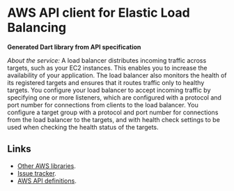 # AWS API client for Elastic Load Balancing

**Generated Dart library from API specification**

*About the service:*
A load balancer distributes incoming traffic across targets, such as your
EC2 instances. This enables you to increase the availability of your
application. The load balancer also monitors the health of its registered
targets and ensures that it routes traffic only to healthy targets. You
configure your load balancer to accept incoming traffic by specifying one or
more listeners, which are configured with a protocol and port number for
connections from clients to the load balancer. You configure a target group
with a protocol and port number for connections from the load balancer to
the targets, and with health check settings to be used when checking the
health status of the targets.

## Links

- [Other AWS libraries](https://github.com/agilord/aws_client/tree/master/generated).
- [Issue tracker](https://github.com/agilord/aws_client/issues).
- [AWS API definitions](https://github.com/aws/aws-sdk-js/tree/master/apis).
